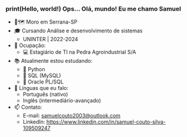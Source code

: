 ### print(Hello, world!) Ops... Olá, mundo! Eu me chamo Samuel 

- 📍🗺️ Moro em Serrana-SP
- 🎓 Cursando Análise e desenvolvimento de sistemas
    * UNINTER | 2022-2024
- 💼 Ocupação:
    * 💻 Estagiário de TI na Pedra Agroindustrial S/A
- 📚 Atualmente estou estudando:
    * 🐍 Python
    * 🐬 SQL (MySQL)
    * 📁 Oracle PL/SQL
- 💬 Línguas que eu falo:
    * Português (nativo)
    * Inglês (intermediário-avançado)
- 📫 Contato:
    * E-mail: samuelcouto2003@outlook.com
    * LinkedIn: https://www.linkedin.com/in/samuel-couto-silva-109509247
